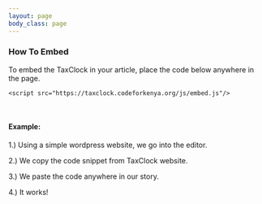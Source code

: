 ```yaml
---
layout: page
body_class: page
---
```


### How To Embed

To embed the TaxClock in your article, place the code below anywhere in the page.

```
<script src="https://taxclock.codeforkenya.org/js/embed.js"/>
```

<br/>

#### Example:

1.) Using a simple wordpress website, we go into the editor.

2.) We copy the code snippet from TaxClock website.

3.) We paste the code anywhere in our story.

4.) It works!

